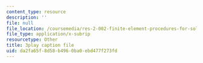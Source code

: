 ```yaml
---
content_type: resource
description: ''
file: null
file_location: /coursemedia/res-2-002-finite-element-procedures-for-solids-and-structures-spring-2010/da2fa65f8d58b4960ba0ebd477f273fd_BH06RODmHsc.srt
file_type: application/x-subrip
resourcetype: Other
title: 3play caption file
uid: da2fa65f-8d58-b496-0ba0-ebd477f273fd
---
```

